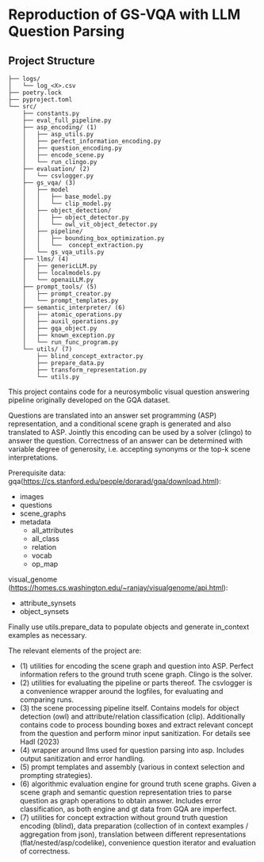 # Reproduction of GS-VQA with LLM Question Parsing

## Project Structure
```
├── logs/ 
│   └── log_<X>.csv 
├── poetry.lock 
├── pyproject.toml 
└── src/ 
    ├── constants.py 
    ├── eval_full_pipeline.py 
    ├── asp_encoding/ (1)
    │   ├── asp_utils.py 
    │   ├── perfect_information_encoding.py 
    │   ├── question_encoding.py 
    │   ├── encode_scene.py 
    │   └── run_clingo.py 
    ├── evaluation/ (2)
    │   └── csvlogger.py 
    ├── gs_vqa/ (3)
    │   ├── model
    │   │   ├── base_model.py
    │   │   └── clip_model.py
    │   ├── object_detection/
    │   │   ├── object_detector.py
    │   │   └── owl_vit_object_detector.py
    │   ├── pipeline/
    │   │   ├── bounding_box_optimization.py
    │   │   └──  concept_extraction.py
    │   └── gs_vqa_utils.py
    ├── llms/ (4)
    │   ├── genericLLM.py 
    │   ├── localmodels.py 
    │   └── openaiLLM.py 
    ├── prompt_tools/ (5)
    │   ├── prompt_creator.py 
    │   └── prompt_templates.py 
    ├── semantic_interpreter/ (6)
    │   ├── atomic_operations.py 
    │   ├── auxil_operations.py 
    │   ├── gqa_object.py 
    │   ├── known_exception.py 
    │   └── run_func_program.py 
    └── utils/ (7)
        ├── blind_concept_extractor.py 
        ├── prepare_data.py 
        ├── transform_representation.py 
        └── utils.py 
```

This project contains code for a neurosymbolic visual question answering pipeline originally developed on the GQA dataset.

Questions are translated into an answer set programming (ASP) representation, and a conditional scene graph is generated and also translated to ASP. Jointly this encoding can be used by a solver (clingo) to answer the question. 
Correctness of an answer can be determined with variable degree of generosity, i.e. accepting synonyms or the top-k scene interpretations.

Prerequisite data:
gqa(https://cs.stanford.edu/people/dorarad/gqa/download.html):
- images
- questions
- scene_graphs
- metadata
    - all_attributes
    - all_class
    - relation
    - vocab
    - op_map

visual_genome (https://homes.cs.washington.edu/~ranjay/visualgenome/api.html):
- attribute_synsets
- object_synsets

Finally use utils.prepare_data to populate objects and generate in_context examples as necessary.


The relevant elements of the project are:
- (1) utilities for encoding the scene graph and question into ASP. Perfect information refers to the ground truth scene graph. Clingo is the solver.
- (2) utilities for evaluating the pipeline or parts thereof. The csvlogger is a convenience wrapper around the logfiles, for evaluating and comparing runs.
- (3) the scene processing pipeline itself. Contains models for object detection (owl) and attribute/relation classification (clip). Additionally contains code to process bounding boxes and extract relevant concept from the question and perform minor input sanitization. For details see Hadl (2023)
- (4) wrapper around llms used for question parsing into asp. Includes output sanitization and error handling.
- (5) prompt templates and assembly (various in context selection and prompting strategies).
- (6) algorithmic evaluation engine for ground truth scene graphs. Given a scene graph and semantic question representation tries to parse question as graph operations to obtain answer. Includes error classification, as both engine and gt data from GQA are imperfect.
- (7) utilities for concept extraction without ground truth question encoding (blind), data preparation (collection of in context examples / aggregation from json), translation between different representations (flat/nested/asp/codelike), convenience question iterator and evaluation of correctness.
